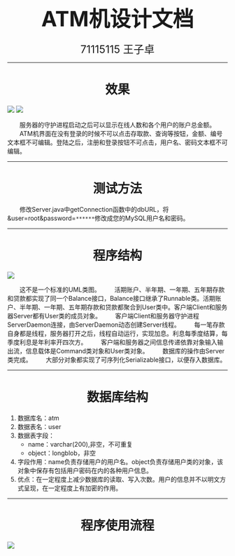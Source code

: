 # <div align = middle><font size=7>ATM机设计文档</font></div>
<div align = middle><font size=5>71115115 王子卓</font></div>

***

# <div align = middle>效果</div>
![](https://raw.githubusercontent.com/ZizhuoWang/ImageBed/master/JavaATM/ATM1.png)
![](https://raw.githubusercontent.com/ZizhuoWang/ImageBed/master/JavaATM/ATM2.png)

&emsp;&emsp;服务器的守护进程启动之后可以显示在线人数和各个用户的账户总金额。
&emsp;&emsp;ATM机界面在没有登录的时候不可以点击存取款、查询等按钮，金额、编号文本框不可编辑。登陆之后，注册和登录按钮不可点击，用户名、密码文本框不可编辑。

***
# <div align = middle>测试方法</div>
&emsp;&emsp;修改Server.java中getConnection函数中的dbURL，将&user=root&password=`******`修改成您的MySQL用户名和密码。
***
# <div align = middle>程序结构</div>

![](https://raw.githubusercontent.com/ZizhuoWang/ImageBed/master/JavaATM/MYATM.png)


&emsp;&emsp;这不是一个标准的UML类图。
&emsp;&emsp;活期账户、半年期、一年期、五年期存款和贷款都实现了同一个Balance接口，Balance接口继承了Runnable类。活期账户、半年期、一年期、五年期存款和贷款都聚合到User类中。客户端Client和服务器Server都有User类的成员对象。
&emsp;&emsp;客户端Client和服务器守护进程ServerDaemon连接，由ServerDaemon动态创建Server线程。
&emsp;&emsp;每一笔存款自身都是线程，服务器打开之后，线程自动运行，实现加息。利息每季度结算，每季度利息是年利率开四次方。
&emsp;&emsp;客户端和服务器之间信息传递依靠对象输入输出流，信息载体是Command类对象和User类对象。
&emsp;&emsp;数据库的操作由Server类完成。
&emsp;&emsp;大部分对象都实现了可序列化Serializable接口，以便存入数据库。
***
# <div align = middle>数据库结构</div>

1. 数据库名：atm
2. 数据表名：user
3. 数据表字段：
    - name：varchar(200),非空，不可重复
    - object：longblob，非空
4. 字段作用：name负责存储用户的用户名。object负责存储用户类的对象，该对象中保存有包括用户密码在内的各种用户信息。
5. 优点：在一定程度上减少数据库的读取、写入次数。用户的信息并不以明文方式呈现，在一定程度上有加密的作用。

***

# <div align = middle>程序使用流程</div>
![](https://raw.githubusercontent.com/ZizhuoWang/ImageBed/master/JavaATM/ATM.png)